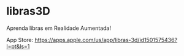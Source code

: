 # libras3D
Aprenda libras em Realidade Aumentada!

App Store: https://apps.apple.com/us/app/libras-3d/id1501575436?l=pt&ls=1
